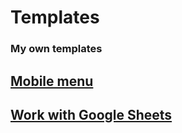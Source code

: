 # Templates 

### My own templates

## [Mobile menu](/templates/mobile-menu/)

## [Work with Google Sheets](/templates/work-with-googleSheats/)
